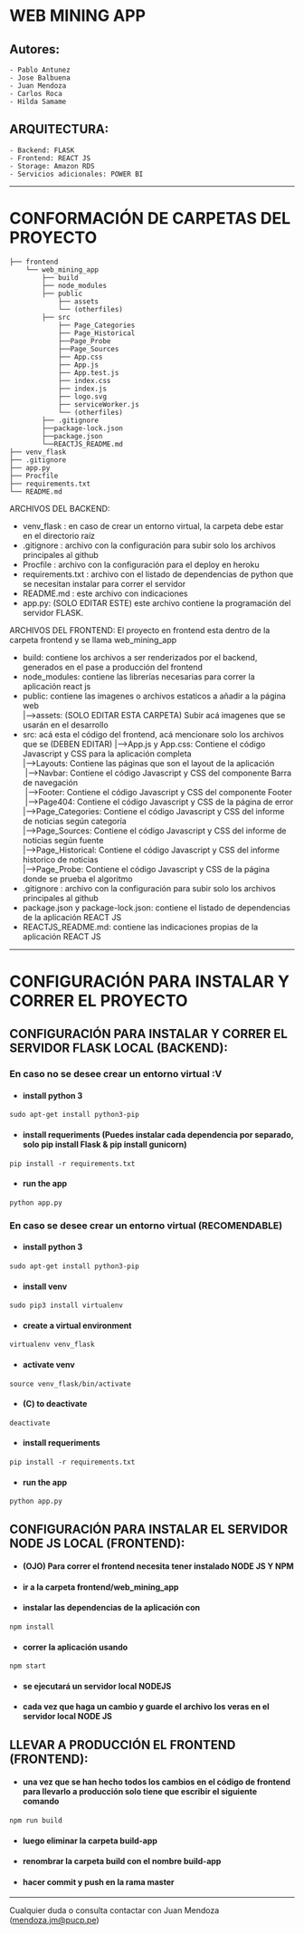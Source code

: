 # WEB MINING APP
## Autores:
    - Pablo Antunez
    - Jose Balbuena
    - Juan Mendoza
    - Carlos Roca
    - Hilda Samame
## ARQUITECTURA:
    - Backend: FLASK 
    - Frontend: REACT JS 
    - Storage: Amazon RDS
    - Servicios adicionales: POWER BI

<hr />

# CONFORMACIÓN DE CARPETAS DEL PROYECTO
 
    ├── frontend
        └── web_mining_app
            ├── build   
            ├── node_modules
            ├── public
                ├── assets
                └── (otherfiles)
            ├── src
                ├── Page_Categories
                ├── Page_Historical
                ├──Page_Probe
                ├──Page_Sources
                ├── App.css
                ├── App.js
                ├── App.test.js
                ├── index.css
                ├── index.js
                ├── logo.svg
                ├── serviceWorker.js
                └── (otherfiles)
            ├── .gitignore
            ├──package-lock.json
            ├──package.json
            └──REACTJS_README.md
    ├── venv_flask
    ├── .gitignore
    ├── app.py
    ├── Procfile
    ├── requirements.txt
    └── README.md

ARCHIVOS DEL BACKEND:
- venv_flask : en caso de crear un entorno virtual, la carpeta debe estar en el directorio raíz
- .gitignore : archivo con la configuración para subir solo los archivos principales al github
- Procfile : archivo con la configuración para el deploy en heroku
- requirements.txt : archivo con el listado de dependencias de python que se necesitan instalar para correr el servidor
- README.md :  este archivo con indicaciones
- app.py: (SOLO EDITAR ESTE) este archivo contiene la programación del servidor FLASK.

ARCHIVOS DEL FRONTEND:
El proyecto en frontend esta dentro de la carpeta frontend y se llama web_mining_app
- build: contiene los archivos a ser renderizados por el backend, generados en el pase a producción del frontend
- node_modules: contiene las librerías necesarias para correr la aplicación react js
- public: contiene las imagenes o archivos estaticos a añadir a la página web <br />
    |-->assets: (SOLO EDITAR ESTA CARPETA) Subir acá imagenes que se usarán en el desarrollo <br />
- src: acá esta el código del frontend, acá mencionare solo los archivos que se (DEBEN EDITAR)
    |-->App.js y App.css: Contiene el código Javascript y CSS para la aplicación completa <br />
    |-->Layouts: Contiene las páginas que son el layout de la aplicación  <br />
    &nbsp;|-->Navbar: Contiene el código Javascript y CSS del componente Barra de navegación <br />
    &nbsp;|-->Footer: Contiene el código Javascript y CSS del componente Footer  <br />
    &nbsp;|-->Page404: Contiene el código Javascript y CSS de la página de error <br />
    |-->Page_Categories: Contiene el código Javascript y CSS del informe de noticias según categoría <br />
    |-->Page_Sources: Contiene el código Javascript y CSS del informe de noticias según fuente <br />
    |-->Page_Historical: Contiene el código Javascript y CSS del informe historico de noticias <br />
    |-->Page_Probe: Contiene el código Javascript y CSS de la página donde se prueba el algoritmo <br />
- .gitignore : archivo con la configuración para subir solo los archivos principales al github
- package.json y package-lock.json: contiene el listado de dependencias de la aplicación REACT JS
- REACTJS_README.md: contiene las indicaciones propias de la aplicación REACT JS

<hr />

# CONFIGURACIÓN PARA INSTALAR Y CORRER EL PROYECTO

## CONFIGURACIÓN PARA INSTALAR Y CORRER EL SERVIDOR FLASK LOCAL (BACKEND): 

###  En caso no se desee crear un entorno virtual :V

- ####  install python 3
`sudo apt-get install python3-pip`
- ####  install requeriments (Puedes instalar cada dependencia por separado, solo pip install Flask & pip install gunicorn)
`pip install -r requirements.txt`
- ####  run the app
`python app.py`

###  En caso se desee crear un entorno virtual (RECOMENDABLE)

- ####  install python 3
`sudo apt-get install python3-pip`
- ####  install venv
`sudo pip3 install virtualenv` 
- ####  create a virtual environment
`virtualenv venv_flask`
- ####  activate venv
`source venv_flask/bin/activate`
- ####  (C) to deactivate
`deactivate`
- ####  install requeriments 
`pip install -r requirements.txt`
- ####  run the app
`python app.py`

## CONFIGURACIÓN PARA INSTALAR EL SERVIDOR NODE JS LOCAL (FRONTEND): 

- ####  (OJO) Para correr el frontend necesita tener instalado NODE JS Y NPM
- ####  ir a la carpeta frontend/web_mining_app 
- ####  instalar las dependencias de la aplicación con
`npm install`
- ####  correr la aplicación usando
`npm start`
- ####  se ejecutará un servidor local NODEJS
- ####  cada vez que haga un cambio y guarde el archivo los veras en el servidor local NODE JS

## LLEVAR A PRODUCCIÓN EL FRONTEND (FRONTEND): 
- ####  una vez que se han hecho todos los cambios en el código de frontend para llevarlo a producción solo tiene que escribir el siguiente comando
`npm run build`
- ####  luego eliminar la carpeta build-app
- ####  renombrar la carpeta build con el nombre build-app
- ####  hacer commit y push en la rama master

<hr />

Cualquier duda o consulta contactar con Juan Mendoza (mendoza.jm@pucp.pe)
